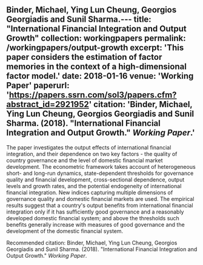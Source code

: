 Binder, Michael, Ying Lun Cheung, Georgios Georgiadis and Sunil Sharma.---
title: "International Financial Integration and Output Growth"
collection: workingpapers
permalink: /workingpapers/output-growth
excerpt: 'This paper considers the estimation of factor memories in the context of a high-dimensional factor model.'
date: 2018-01-16
venue: 'Working Paper'
paperurl: 'https://papers.ssrn.com/sol3/papers.cfm?abstract_id=2921952'
citation: 'Binder, Michael, Ying Lun Cheung, Georgios Georgiadis and Sunil Sharma. (2018). &quot;International Financial Integration and Output Growth.&quot; <i>Working Paper</i>.'
---

The paper investigates the output effects of international financial integration, and their dependence on two key factors - the quality of country governance and the level of domestic financial market development. The econometric framework takes account of heterogeneous short- and long-run dynamics, state-dependent thresholds for governance quality and financial development, cross-sectional dependence, output levels and growth rates, and the potential endogeneity of international financial integration. New indices capturing multiple dimensions of governance quality and domestic financial markets are used. The empirical results suggest that a country's output benefits from international financial integration only if it has sufficiently good governance and a reasonably developed domestic financial system; and above the thresholds such benefits generally increase with measures of good governance and the development of the domestic financial system.

Recommended citation: Binder, Michael, Ying Lun Cheung, Georgios Georgiadis and Sunil Sharma. (2018). "International Financial Integration and Output Growth." <i>Working Paper</i>.
